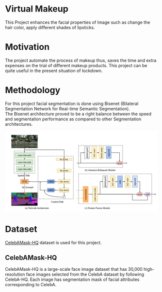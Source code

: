 # Virtual Makeup

This Project enhances the facial properties of Image such as change the hair color, apply different shades of lipsticks.

# Motivation
The project automate the process of makeup thus, saves the time and extra expenses on the trial of different makeup products. This project can be quite useful in the present situation of lockdown.

# Methodology
For this project facial segmentation is done using Bisenet (Bilateral Segmentation Network for Real-time Semantic Segmentation). </br>
The Bisenet architecture proved to be  a right balance between the speed and segmentation performance as compared to other Segmentation architectures.</br>

<img src="https://github.com/sauravakolia/VirtualMakeup/blob/main/bisenet.png">

# Dataset
<a href="https://github.com/switchablenorms/CelebAMask-HQ">CelebAMask-HQ</a> dataset is used for this project.
<b> <h2>CelebAMask-HQ</h2> </b>
CelebAMask-HQ is a large-scale face image dataset that has 30,000 high-resolution face images selected from the CelebA dataset by following CelebA-HQ. Each image has segmentation mask of facial attributes corresponding to CelebA.
